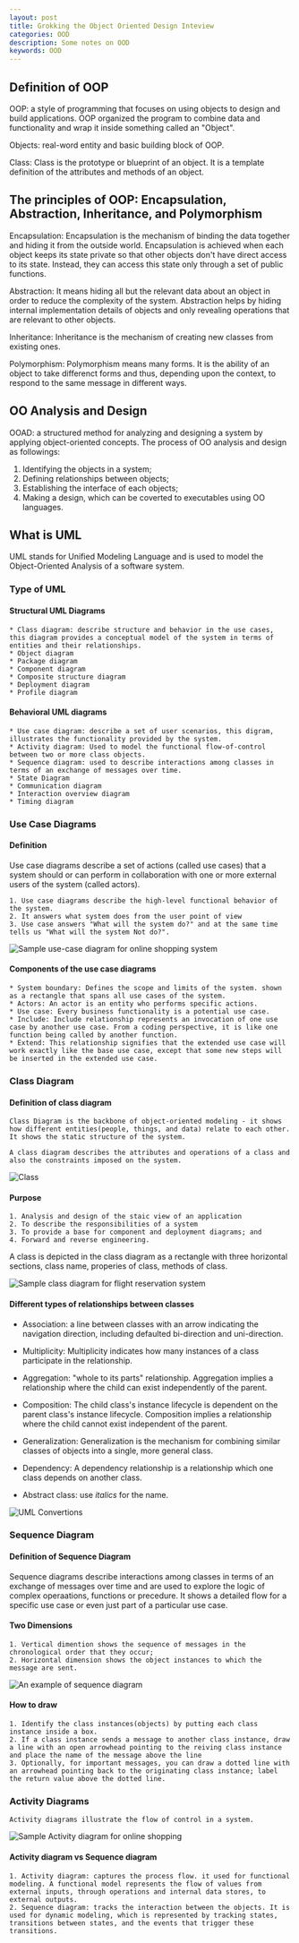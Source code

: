 ```yaml
---
layout: post
title: Grokking the Object Oriented Design Inteview
categories: OOD
description: Some notes on OOD
keywords: OOD
---
```


## Definition of OOP

OOP: a style of programming that focuses on using objects to design and build applications. OOP organized the program to combine data and functionality and wrap it inside something called an "Object".

Objects: real-word entity and basic building block of OOP.

Class: Class is the prototype or blueprint of an object. It is a template definition of the attributes and methods of an object.

## The principles of OOP: Encapsulation, Abstraction, Inheritance, and Polymorphism

Encapsulation: Encapsulation is the mechanism of binding the data together and hiding it from the outside world. Encapsulation is achieved when each object keeps its state private so that other objects don't have direct access to its state. Instead, they can access this state only through a set of public functions.

Abstraction: It means hiding all but the relevant data about an object in order to reduce the complexity of the system. Abstraction helps by hiding internal implementation details of objects and only revealing operations that are relevant to other objects.

Inheritance: Inheritance is the mechanism of creating new classes from existing ones.

Polymorphism: Polymorphism means many forms. It is the ability of an object to take differenct forms and thus, depending upon the context, to respond to the same message in different ways.

## OO Analysis and Design

OOAD: a structured method for analyzing and designing a system by applying object-oriented concepts. The process of OO analysis and design as followings:

1. Identifying the objects in a system;
2. Defining relationships between objects;
3. Establishing the interface of each objects;
4. Making a design, which can be coverted to executables using OO languages.

## What is UML

UML stands for Unified Modeling Language and is used to model the Object-Oriented Analysis of a software system.

### Type of UML

#### Structural UML Diagrams

    * Class diagram: describe structure and behavior in the use cases, this diagram provides a conceptual model of the system in terms of entities and their relationships.
    * Object diagram
    * Package diagram
    * Component diagram
    * Composite structure diagram
    * Deployment diagram
    * Profile diagram
  
#### Behavioral UML diagrams

    * Use case diagram: describe a set of user scenarios, this digram, illustrates the functionality provided by the system.
    * Activity diagram: Used to model the functional flow-of-control between two or more class objects.
    * Sequence diagram: used to describe interactions among classes in terms of an exchange of messages over time.
    * State Diagram
    * Communication diagram
    * Interaction overview diagram
    * Timing diagram

### Use Case Diagrams

#### Definition

Use case diagrams describe a set of actions (called use cases) that a system should or can perform in collaboration with one or more external users of the system (called actors).

    1. Use case diagrams describe the high-level functional behavior of the system. 
    2. It answers what system does from the user point of view
    3. Use case answers "What will the system do?" and at the same time tells us "What will the system Not do?". 
   
![Sample use-case diagram for online shopping system](~/../../../images/OOD/Use%20Case%20Diagrams%20-%20Grokking%20the%20Object%20Oriented%20Design%20Interview.png)

#### Components of the use case diagrams

    * System boundary: Defines the scope and limits of the system. shown as a rectangle that spans all use cases of the system. 
    * Actors: An actor is an entity who performs specific actions. 
    * Use case: Every business functionality is a potential use case.
    * Include: Include relationship represents an invocation of one use case by another use case. From a coding perspective, it is like one function being called by another function.
    * Extend: This relationship signifies that the extended use case will work exactly like the base use case, except that some new steps will be inserted in the extended use case.
  
### Class Diagram

#### Definition of class diagram

    Class Diagram is the backbone of object-oriented modeling - it shows how different entities(people, things, and data) relate to each other. It shows the static structure of the system.  

    A class diagram describes the attributes and operations of a class and also the constraints imposed on the system. 
![Class](~/../../../images/OOD/Class%20Diagram%20-%20Grokking%20the%20Object%20Oriented%20Design%20Interview.png)

#### Purpose

    1. Analysis and design of the staic view of an application
    2. To describe the responsibilities of a system
    3. To provide a base for component and deployment diagrams; and 
    4. Forward and reverse engineering.

A class is depicted in the class diagram as a rectangle with three horizontal sections, class name, properies of class, methods of class.



![Sample class diagram for flight reservation system](~/../../../images/OOD/FightReserveSystem_Class%20Diagram%20-%20Grokking%20the%20Object%20Oriented%20Design%20Interview.png)

#### Different types of relationships between classes

* Association: a line between classes with an arrow indicating the navigation direction, including defaulted bi-direction and uni-direction.

* Multiplicity: Multiplicity indicates how many instances of a class participate in the relationship.

* Aggregation: "whole to its parts" relationship. Aggregation implies a relationship where the child can exist independently of the parent.

* Composition: The child class's instance lifecycle is dependent on the parent class's instance lifecycle. Composition implies a relationship where the child cannot exist independent of the parent.

* Generalization: Generalization is the mechanism for combining similar classes of objects into a single, more general class.

* Dependency: A dependency relationship is a relationship which one class depends on another class.
  
* Abstract class: use *italics* for the name.

![UML Convertions](~/../../../images/OOD/UML%20Conversion-Class%20Diagram%20-%20Grokking%20the%20Object%20Oriented%20Design%20Interview(1).png)

### Sequence Diagram

#### Definition of Sequence Diagram

Sequence diagrams describe interactions among classes in terms of an exchange of messages over time and are used to explore the logic of complex operaations, functions or precedure. It shows a detailed flow for a specific use case or even just part of a particular use case.

#### Two Dimensions

    1. Vertical dimention shows the sequence of messages in the chronological order that they occur;
    2. Horizontal dimension shows the object instances to which the message are sent.

![An example of sequence diagram](~/../../../images/OOD/Sequence%20diagram%20-%20Grokking%20the%20Object%20Oriented%20Design%20Interview.png)

#### How to draw

    1. Identify the class instances(objects) by putting each class instance inside a box. 
    2. If a class instance sends a message to another class instance, draw a line with an open arrowhead pointing to the reiving class instance and place the name of the message above the line
    3. Optionally, for important messages, you can draw a dotted line with an arrowhead pointing back to the originating class instance; label the return value above the dotted line.

### Activity Diagrams

    Activity diagrams illustrate the flow of control in a system. 
![Sample Activity diagram for online shopping](~/../../../images/OOD/Activity%20Diagrams%20-%20Grokking%20the%20Object%20Oriented%20Design%20Interview.png)

#### Activity diagram vs Sequence diagram

    1. Activity diagram: captures the process flow. it used for functional modeling. A functional model represents the flow of values from external inputs, through operations and internal data stores, to external outputs. 
    2. Sequence diagram: tracks the interaction between the objects. It is used for dynamic modeling, which is represented by tracking states, transitions between states, and the events that trigger these transitions.
